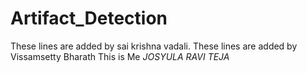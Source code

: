 # Artifact_Detection

These lines are added by sai krishna vadali.
These lines are added by Vissamsetty Bharath
This is Me *JOSYULA RAVI TEJA*
